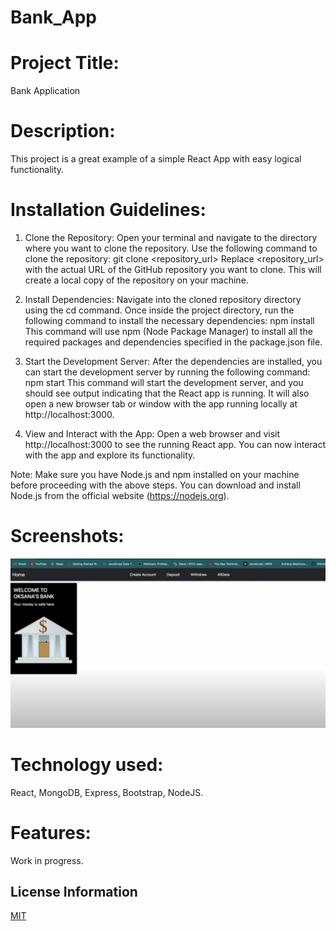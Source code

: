 # Bank_App
# Project Title: 
Bank Application

# Description: 
This project is a great example of a simple React App with easy logical functionality.

# Installation Guidelines: 
1. Clone the Repository: Open your terminal and navigate to the directory where you want to clone the repository. Use the following command to clone the repository:
git clone <repository_url>
Replace <repository_url> with the actual URL of the GitHub repository you want to clone. This will create a local copy of the repository on your machine.

2. Install Dependencies: Navigate into the cloned repository directory using the cd command. Once inside the project directory, run the following command to install the necessary dependencies: 
npm install
This command will use npm (Node Package Manager) to install all the required packages and dependencies specified in the package.json file.

3. Start the Development Server: After the dependencies are installed, you can start the development server by running the following command:
npm start
This command will start the development server, and you should see output indicating that the React app is running. It will also open a new browser tab or window with the app running locally at http://localhost:3000.

4. View and Interact with the App: Open a web browser and visit http://localhost:3000 to see the running React app. You can now interact with the app and explore its functionality.

Note: Make sure you have Node.js and npm installed on your machine before proceeding with the above steps. You can download and install Node.js from the official website (https://nodejs.org).

# Screenshots: 
<img src= "bank.png"/>

# Technology used: 
React, MongoDB, Express, Bootstrap, NodeJS.

# Features: 
Work in progress.

## License Information
[MIT](https://choosealicense.com/licenses/mit/)



